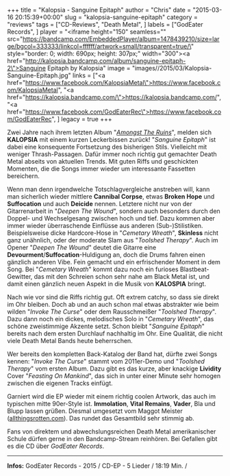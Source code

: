 +++
title = "Kalopsia - Sanguine Epitaph"
author = "Chris"
date = "2015-03-16 20:15:39+00:00"
slug = "kalopsia-sanguine-epitaph"
category = "reviews"
tags = ["CD-Reviews", "Death Metal", ]
labels = ["GodEater Records", ]
player = "<iframe height=\"150\" seamless=\"\" src=\"https://bandcamp.com/EmbeddedPlayer/album=1478439210/size=large/bgcol=333333/linkcol=ffffff/artwork=small/transparent=true/\" style=\"border: 0; width: 690px; height: 307px;\" width=\"300\"><a href=\"http://kalopsia.bandcamp.com/album/sanguine-epitaph-2\">Sanguine Epitaph by Kalopsia</a></iframe>"
image = "images//2015/03/Kalopsia-Sanguine-Epitaph.jpg"
links = ["<a href=\"https://www.facebook.com/KalopsiaMetal\">https://www.facebook.com/KalopsiaMetal</a>", "<a href=\"https://kalopsia.bandcamp.com/\">https://kalopsia.bandcamp.com/</a>", "<a href=\"https://www.facebook.com/GodEaterRec\">https://www.facebook.com/GodEaterRec</a>", ]
legacy = true
+++

Zwei Jahre nach ihrem letzten Album "<a href="http://necroslaughter.de/2014/10/kalopsia-amongst-the-ruins/" title="Kalopsia – Amongst The Ruins">_Amongst The Ruins_</a>", melden sich **KALOPSIA** mit einem kurzen Leckerbissen zurück! "_Sanguine Epitaph_" ist dabei eine konsequente Fortsetzung des bisherigen Stils. Vielleicht mit weniger Thrash-Passagen. Dafür immer noch richtig gut gemachter Death Metal abseits von aktuellen Trends. Mit guten Riffs und geschickten Momenten, die die Songs immer wieder um interessante Fassetten bereichern.

Wenn man denn irgendwelche Totschlagvergleiche anstreben will, kann man sicherlich wieder mittlere **Cannibal Corpse**, etwas **Broken Hope** und **Suffocation** und auch **Deicide** nennen. Letztere nicht nur von der Gitarrenarbeit in "_Deepen The Wound_", sondern auch besonders durch den Doppel- und Wechselgesang zwischen hoch und tief.
Dazu kommen aber immer wieder überraschende Einflüsse aus anderen (Sub-)Stilistiken. Beispielsweise dicke Hardcore-Hose in "_Cemetary Wreath_", **Skinless** nicht ganz unähnlich, oder der moderate Slam aus "_Toolshed Therapy_". Auch im Opener "_Deepen The Wound_" deutet die Gitarre eine **Devourment**/**Suffocation**-Huldigung an, doch die Drums fahren einen gänzlich anderen Vibe. Fein gemacht und ein erfrischender Moment in dem Song. Bei "_Cemetary Wreath_" kommt dazu noch ein furioses Blastbeat-Gewitter, das mit den Schreien schon sehr nahe am Black Metal ist, und damit einen gänzlich neuen Aspekt in die Musik von **KALOSPIA** bringt.

Nach wie vor sind die Riffs richtig gut. Oft extrem catchy, so dass sie direkt im Ohr bleiben. Doch ab und an auch schon mal etwas abstrakter wie beim wilden "_Invoke The Curse_" oder dem Rausschmeißer "_Toolshed Therapy_". Dazu dann noch ein dickes, melodisches Solo in "_Cemetary Wreath_", das schöne zweistimmige Akzente setzt. Schon bleibt "_Sanguine Epitaph_" bereits nach dem ersten Durchlauf nachhaltig im Ohr. Eine Qualität, die nicht viele Death Metal Bands heute beherrschen.

Wer bereits den kompletten Back-Katalog der Band hat, dürfte zwei Songs kennen: "_Invoke The Curse_" stammt vom 2011er-Demo und "_Toolshed Therapy_" vom ersten Album. Dazu gibt es das kurze, aber knackige **Lividity** Cover "_Feasting On Mankind_", das sich in unter einer Minute sehr homogen zwischen die eigenen Tracks einfügt.

Garniert wird die EP wieder mit einem richtig coolen Artwork, das auch im typischen mitte 90er-Style ist. **Immolation**, **Vital Remains**, **Vader**, Bla und Blupp lassen grüßen. Diesmal umgesetzt vom Maggot Meister (<a href="allthingsrotten.com">allthingsrotten.com</a>). Das rundet das Gesamtbild sehr stimmig ab.

Fans von direktem und abwechslungsreichen Death Metal amerikanischer Schule dürfen gerne in den Bandcamp-Stream reinhören. Bei Gefallen gibt es die CD über _GodEater Records_.





---
**Infos:**
GodEater Records - 2015 / 
CD-EP - 5 Lieder / 18:19 Min. / 
